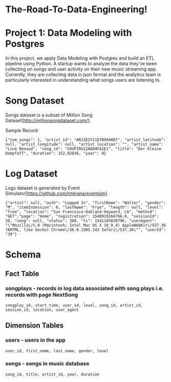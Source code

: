 # The-Road-To-Data-Engineering!
# Project 1: Data Modeling with Postgres
In this project, we apply Data Modeling with Postgres and build an ETL pipeline using Python. 
A startup wants to analyze the data they've been collecting on songs and user activity on their new music streaming app. 
Currently, they are collecting data in json format and the analytics team is particularly interested in understanding what songs users are listening to.

# Song Dataset
Songs dataset is a subset of Million Song Dataset[http://millionsongdataset.com/].

Sample Record:
  
    {"num_songs": 1, "artist_id": "ARJIE2Y1187B994AB7", "artist_latitude": null, "artist_longitude": null, "artist_location": "", "artist_name": "Line Renaud", "song_id": "SOUPIRU12A6D4FA1E1", "title": "Der Kleine Dompfaff", "duration": 152.92036, "year": 0}

# Log Dataset
Logs dataset is generated by Event Simulator[https://github.com/Interana/eventsim].

    {"artist": null, "auth": "Logged In", "firstName": "Walter", "gender": "M", "itemInSession": 0, "lastName": "Frye", "length": null, "level": "free", "location": "San Francisco-Oakland-Hayward, CA", "method": "GET","page": "Home", "registration": 1540919166796.0, "sessionId": 38, "song": null, "status": 200, "ts": 1541105830796, "userAgent": "\"Mozilla\/5.0 (Macintosh; Intel Mac OS X 10_9_4) AppleWebKit\/537.36 (KHTML, like Gecko) Chrome\/36.0.1985.143 Safari\/537.36\"", "userId": "39"}

# Schema
## Fact Table
### songplays - records in log data associated with song plays i.e. records with page NextSong

    songplay_id, start_time, user_id, level, song_id, artist_id, session_id, location, user_agent

## Dimension Tables
### users - users in the app

    user_id, first_name, last_name, gender, level

### songs - songs in music database

    song_id, title, artist_id, year, duration
